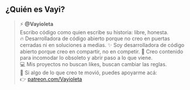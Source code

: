 ## ¿Quién es Vayi?

> ⚡ **@Vayioleta**  
> Escribo código como quien escribe su historia: libre, honesta.  
> 🔥 Desarrolladora de código abierto porque no creo en puertas cerradas ni en soluciones a medias.
> ✨ Soy desarrolladora de código abierto porque creo en compartir, no en competir. 
> 📢 Creo contenido para incomodar lo obsoleto y abrir paso a lo que viene.  
> 💻 Mis proyectos no buscan likes, buscan cambiar las reglas.  
> 🖤 Si algo de lo que creo te movió, puedes apoyarme acá:  
> 👉 [patreon.com/Vayioleta](https://www.patreon.com/Vayioleta)

